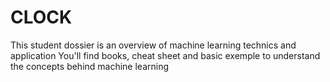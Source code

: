 # CLOCK
This student dossier is an overview of machine learning technics and application 
You'll find books, cheat sheet and basic exemple to understand the concepts behind machine learning
